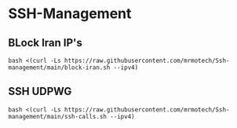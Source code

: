 # SSH-Management

## BLock Iran IP's
```
bash <(curl -Ls https://raw.githubusercontent.com/mrmotech/Ssh-management/main/block-iran.sh --ipv4)
```

## SSH UDPWG
```
bash <(curl -Ls https://raw.githubusercontent.com/mrmotech/Ssh-management/main/ssh-calls.sh --ipv4)
```
